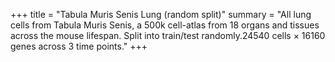 +++
title = "Tabula Muris Senis Lung (random split)"
summary = "All lung cells from Tabula Muris Senis, a 500k cell-atlas from 18 organs and tissues across the mouse lifespan. Split into train/test randomly.24540 cells × 16160 genes across 3 time points."
+++

